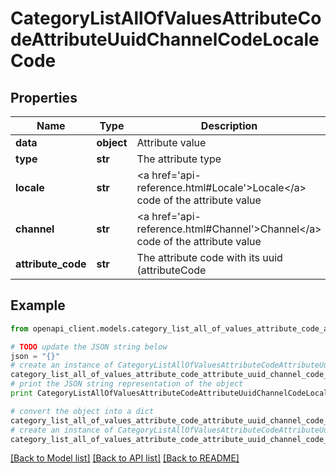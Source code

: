 # CategoryListAllOfValuesAttributeCodeAttributeUuidChannelCodeLocaleCode


## Properties
Name | Type | Description | Notes
------------ | ------------- | ------------- | -------------
**data** | **object** | Attribute value | [optional] 
**type** | **str** | The attribute type | [optional] 
**locale** | **str** | &lt;a href&#x3D;&#39;api-reference.html#Locale&#39;&gt;Locale&lt;/a&gt; code of the attribute value | [optional] 
**channel** | **str** | &lt;a href&#x3D;&#39;api-reference.html#Channel&#39;&gt;Channel&lt;/a&gt; code of the attribute value | [optional] 
**attribute_code** | **str** | The attribute code with its uuid (attributeCode|attributeUuid) | [optional] 

## Example

```python
from openapi_client.models.category_list_all_of_values_attribute_code_attribute_uuid_channel_code_locale_code import CategoryListAllOfValuesAttributeCodeAttributeUuidChannelCodeLocaleCode

# TODO update the JSON string below
json = "{}"
# create an instance of CategoryListAllOfValuesAttributeCodeAttributeUuidChannelCodeLocaleCode from a JSON string
category_list_all_of_values_attribute_code_attribute_uuid_channel_code_locale_code_instance = CategoryListAllOfValuesAttributeCodeAttributeUuidChannelCodeLocaleCode.from_json(json)
# print the JSON string representation of the object
print CategoryListAllOfValuesAttributeCodeAttributeUuidChannelCodeLocaleCode.to_json()

# convert the object into a dict
category_list_all_of_values_attribute_code_attribute_uuid_channel_code_locale_code_dict = category_list_all_of_values_attribute_code_attribute_uuid_channel_code_locale_code_instance.to_dict()
# create an instance of CategoryListAllOfValuesAttributeCodeAttributeUuidChannelCodeLocaleCode from a dict
category_list_all_of_values_attribute_code_attribute_uuid_channel_code_locale_code_form_dict = category_list_all_of_values_attribute_code_attribute_uuid_channel_code_locale_code.from_dict(category_list_all_of_values_attribute_code_attribute_uuid_channel_code_locale_code_dict)
```
[[Back to Model list]](../README.md#documentation-for-models) [[Back to API list]](../README.md#documentation-for-api-endpoints) [[Back to README]](../README.md)



